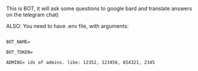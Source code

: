 This is BOT, it will ask some questions to google bard and translate answers on the telegram chat)

ALSO: You need to have .env file, with arguments: 
```

BOT_NAME= 

BOT_TOKEN=

ADMINS= ids of admins. like: 12352, 123456, 654321, 2345

```
